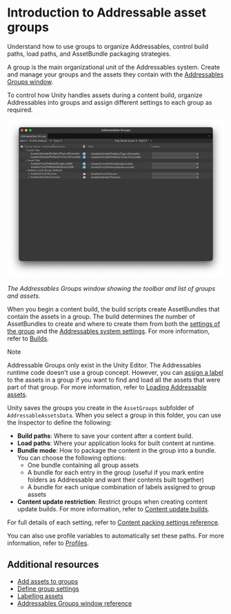 # Introduction to Addressable asset groups

Understand how to use groups to organize Addressables, control build paths, load paths, and AssetBundle packaging strategies.

A group is the main organizational unit of the Addressables system. Create and manage your groups and the assets they contain with the [Addressables Groups window](GroupsWindow.md).

To control how Unity handles assets during a content build, organize Addressables into groups and assign different settings to each group as required.

![The Addressables Groups window showing the toolbar and list of groups and assets.](images/addressables-groups-window.png)<br/><br/>*The Addressables Groups window showing the toolbar and list of groups and assets.*

When you begin a content build, the build scripts create AssetBundles that contain the assets in a group. The build determines the number of AssetBundles to create and where to create them from both the [settings of the group](GroupSchemas.md) and the [Addressables system settings](AddressableAssetSettings.md). For more information, refer to [Builds](Builds.md).

> [!NOTE]
> Addressable Groups only exist in the Unity Editor. The Addressables runtime code doesn't use a group concept. However, you can [assign a label](Labels.md) to the assets in a group if you want to find and load all the assets that were part of that group. For more information, refer to [Loading Addressable assets](LoadingAddressableAssets.md).

Unity saves the groups you create in the `AssetGroups` subfolder of `AddressableAssetsData`. When you select a group in this folder, you can use the Inspector to define the following:

* **Build paths**: Where to save your content after a content build.
* **Load paths**: Where your application looks for built content at runtime.
* **Bundle mode**: How to package the content in the group into a bundle. You can choose the following options:
    * One bundle containing all group assets
    * A bundle for each entry in the group (useful if you mark entire folders as Addressable and want their contents built together)
    * A bundle for each unique combination of labels assigned to group assets
* **Content update restriction**: Restrict groups when creating content update builds. For more information, refer to [Content update builds](ContentUpdateWorkflow.md).

For full details of each setting, refer to [Content packing settings reference](ContentPackingAndLoadingSchema.md).

You can also use profile variables to automatically set these paths. For more information, refer to [Profiles](AddressableAssetsProfiles.md).

## Additional resources

* [Add assets to groups](groups-create.md)
* [Define group settings](GroupSchemas.md)
* [Labelling assets](Labels.md)
* [Addressables Groups window reference](GroupsWindow.md)
